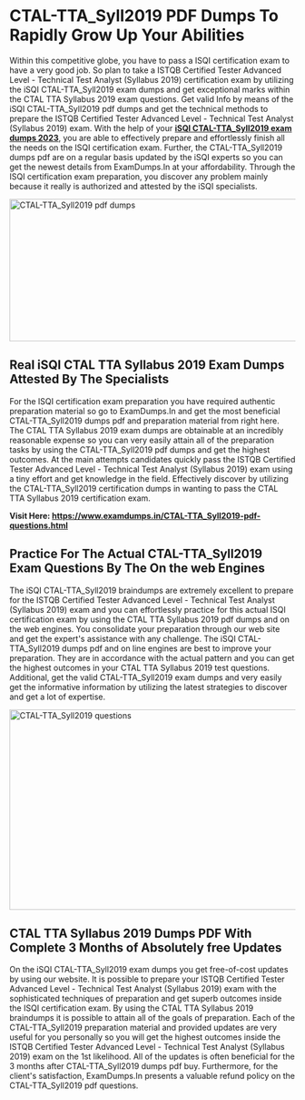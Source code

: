 <h1><strong>CTAL-TTA_Syll2019 PDF Dumps To Rapidly Grow Up Your Abilities</strong></h1>
<p>Within this competitive globe, you have to pass a ISQI certification exam to have a very good job. So plan to take a ISTQB Certified Tester Advanced Level - Technical Test Analyst (Syllabus 2019) certification exam by utilizing the iSQI CTAL-TTA_Syll2019 exam dumps and get exceptional marks within the CTAL TTA Syllabus 2019 exam questions. Get valid Info by means of the iSQI CTAL-TTA_Syll2019 pdf dumps and get the technical methods to prepare the ISTQB Certified Tester Advanced Level - Technical Test Analyst (Syllabus 2019) exam. With the help of your <strong><a href="https://www.examdumps.in/CTAL-TTA_Syll2019-pdf-questions.html">iSQI CTAL-TTA_Syll2019 exam dumps 2023</a></strong>, you are able to effectively prepare and effortlessly finish all the needs on the ISQI certification exam. Further, the CTAL-TTA_Syll2019 dumps pdf are on a regular basis updated by the iSQI experts so you can get the newest details from ExamDumps.In at your affordability. Through the ISQI certification exam preparation, you discover any problem mainly because it really is authorized and attested by the iSQI specialists.</p>
<p><img src="https://i.ibb.co/zxJwW90/Copy-of-Online-Classes-Twitter-header-post-Made-with-Poster-My-Wall-1.png" alt="CTAL-TTA_Syll2019 pdf dumps" width="750" height="250" /></p>
<h2><strong>Real iSQI CTAL TTA Syllabus 2019 Exam Dumps Attested By The Specialists</strong></h2>
<p>For the ISQI certification exam preparation you have required authentic preparation material so go to ExamDumps.In and get the most beneficial CTAL-TTA_Syll2019 dumps pdf and preparation material from right here. The CTAL TTA Syllabus 2019 exam dumps are obtainable at an incredibly reasonable expense so you can very easily attain all of the preparation tasks by using the CTAL-TTA_Syll2019 pdf dumps and get the highest outcomes. At the main attempts candidates quickly pass the ISTQB Certified Tester Advanced Level - Technical Test Analyst (Syllabus 2019) exam using a tiny effort and get knowledge in the field. Effectively discover by utilizing the CTAL-TTA_Syll2019 certification dumps in wanting to pass the CTAL TTA Syllabus 2019 certification exam.</p>
<p><strong>Visit Here:&nbsp;<a href="https://www.examdumps.in/CTAL-TTA_Syll2019-pdf-questions.html">https://www.examdumps.in/CTAL-TTA_Syll2019-pdf-questions.html</a></strong></p>
<h2><strong>Practice For The Actual CTAL-TTA_Syll2019 Exam Questions By The On the web Engines</strong></h2>
<p>The iSQI CTAL-TTA_Syll2019 braindumps are extremely excellent to prepare for the ISTQB Certified Tester Advanced Level - Technical Test Analyst (Syllabus 2019) exam and you can effortlessly practice for this actual ISQI certification exam by using the CTAL TTA Syllabus 2019 pdf dumps and on the web engines. You consolidate your preparation through our web site and get the expert's assistance with any challenge. The iSQI CTAL-TTA_Syll2019 dumps pdf and on line engines are best to improve your preparation. They are in accordance with the actual pattern and you can get the highest outcomes in your CTAL TTA Syllabus 2019 test questions. Additional, get the valid CTAL-TTA_Syll2019 exam dumps and very easily get the informative information by utilizing the latest strategies to discover and get a lot of expertise.</p>
<p><a href="https://www.examdumps.in/CTAL-TTA_Syll2019-pdf-questions.html"><img src="https://i.ibb.co/QkNtdwY/Copy-of-Zoom-Online-Classes-Facebook-Share-Po-Made-with-Poster-My-Wall-1.jpg" alt="CTAL-TTA_Syll2019 questions" width="670" height="352" /></a></p>
<h2><strong>CTAL TTA Syllabus 2019 Dumps PDF With Complete 3 Months of Absolutely free Updates</strong></h2>
<p>On the iSQI CTAL-TTA_Syll2019 exam dumps you get free-of-cost updates by using our website. It is possible to prepare your ISTQB Certified Tester Advanced Level - Technical Test Analyst (Syllabus 2019) exam with the sophisticated techniques of preparation and get superb outcomes inside the ISQI certification exam. By using the CTAL TTA Syllabus 2019 braindumps it is possible to attain all of the goals of preparation. Each of the CTAL-TTA_Syll2019 preparation material and provided updates are very useful for you personally so you will get the highest outcomes inside the ISTQB Certified Tester Advanced Level - Technical Test Analyst (Syllabus 2019) exam on the 1st likelihood. All of the updates is often beneficial for the 3 months after CTAL-TTA_Syll2019 dumps pdf buy. Furthermore, for the client's satisfaction, ExamDumps.In presents a valuable refund policy on the CTAL-TTA_Syll2019 pdf questions.</p>
